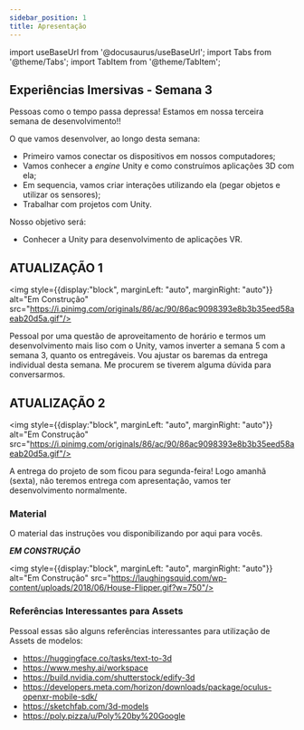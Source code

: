 ```yaml
---
sidebar_position: 1
title: Apresentação
---
```


import useBaseUrl from '@docusaurus/useBaseUrl';
import Tabs from '@theme/Tabs';
import TabItem from '@theme/TabItem';

## Experiências Imersivas - Semana 3

Pessoas como o tempo passa depressa!
Estamos em nossa terceira semana de desenvolvimento!!

O que vamos desenvolver, ao longo desta semana:
- Primeiro vamos conectar os dispositivos em nossos computadores;
- Vamos conhecer a *engine* Unity e como construímos aplicações 3D com ela;
- Em sequencia, vamos criar interações utilizando ela (pegar objetos e utilizar os sensores);
- Trabalhar com projetos com Unity.

Nosso objetivo será:
- Conhecer a Unity para desenvolvimento de aplicações VR.

## ATUALIZAÇÃO 1

<img style={{display:"block", marginLeft: "auto", marginRight: "auto"}} alt="Em Construção" src="https://i.pinimg.com/originals/86/ac/90/86ac9098393e8b3b35eed58aeab20d5a.gif"/>

Pessoal por uma questão de aproveitamento de horário e termos um desenvolvimento mais liso com o Unity, vamos inverter a semana 5 com a semana 3, quanto os entregáveis. Vou ajustar os baremas da entrega individual desta semana. Me procurem se tiverem alguma dúvida para conversarmos.

## ATUALIZAÇÃO 2

<img style={{display:"block", marginLeft: "auto", marginRight: "auto"}} alt="Em Construção" src="https://i.pinimg.com/originals/86/ac/90/86ac9098393e8b3b35eed58aeab20d5a.gif"/>

A entrega do projeto de som ficou para segunda-feira! Logo amanhã (sexta), não teremos entrega com apresentação, vamos ter desenvolvimento normalmente.

### Material

O material das instruções vou disponibilizando por aqui para vocês. 

***EM CONSTRUÇÃO***

<img style={{display:"block", marginLeft: "auto", marginRight: "auto"}} alt="Em Construção" src="https://laughingsquid.com/wp-content/uploads/2018/06/House-Flipper.gif?w=750"/>

### Referências Interessantes para Assets

Pessoal essas são alguns referências interessantes para utilização de Assets de modelos:

- https://huggingface.co/tasks/text-to-3d
- https://www.meshy.ai/workspace
- https://build.nvidia.com/shutterstock/edify-3d
- https://developers.meta.com/horizon/downloads/package/oculus-openxr-mobile-sdk/
- https://sketchfab.com/3d-models
- https://poly.pizza/u/Poly%20by%20Google